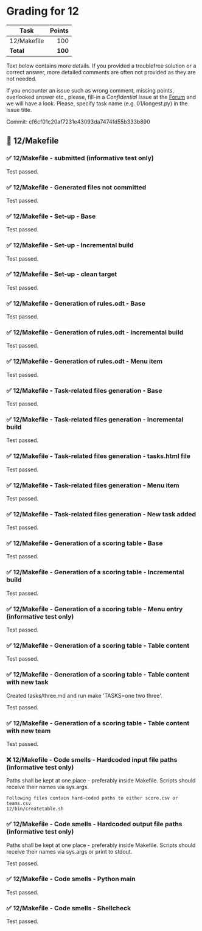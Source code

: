 # Grading for 12

| Task                                     |   Points |
| ---------------------------------------- | --------:|
| 12/Makefile                              |      100 |
| **Total**                                |  **100** |


Text below contains more details. If you provided a troublefree solution or
a correct answer, more detailed comments are often not provided as they are
not needed.

If you encounter an issue such as wrong comment, missing points, overlooked
answer etc., please, fill-in a _Confidential_ Issue at the
[Forum](https://gitlab.mff.cuni.cz/teaching/nswi177/2021-summer/common/forum/)
and we will have a look. Please, specify task name (e.g. 01/longest.py) in
the Issue title.

Commit: cf6cf01c20af7231e43093da7474fd55b333b890


## 📘 12/Makefile

### ✅ 12/Makefile - submitted (informative test only)

Test passed.

### ✅ 12/Makefile - Generated files not committed

Test passed.

### ✅ 12/Makefile - Set-up - Base

Test passed.

### ✅ 12/Makefile - Set-up - Incremental build

Test passed.

### ✅ 12/Makefile - Set-up - clean target

Test passed.

### ✅ 12/Makefile - Generation of rules.odt - Base

Test passed.

### ✅ 12/Makefile - Generation of rules.odt - Incremental build

Test passed.

### ✅ 12/Makefile - Generation of rules.odt - Menu item

Test passed.

### ✅ 12/Makefile - Task-related files generation - Base

Test passed.

### ✅ 12/Makefile - Task-related files generation - Incremental build

Test passed.

### ✅ 12/Makefile - Task-related files generation - tasks.html file

Test passed.

### ✅ 12/Makefile - Task-related files generation - Menu item

Test passed.

### ✅ 12/Makefile - Task-related files generation - New task added

Test passed.

### ✅ 12/Makefile - Generation of a scoring table - Base

Test passed.

### ✅ 12/Makefile - Generation of a scoring table - Incremental build

Test passed.

### ✅ 12/Makefile - Generation of a scoring table - Menu entry (informative test only)

Test passed.

### ✅ 12/Makefile - Generation of a scoring table - Table content

Test passed.

### ✅ 12/Makefile - Generation of a scoring table - Table content with new task

Created tasks/three.md and run make 'TASKS=one two three'.

Test passed.

### ✅ 12/Makefile - Generation of a scoring table - Table content with new team

Test passed.

### ❌ 12/Makefile - Code smells - Hardcoded input file paths (informative test only)

Paths shall be kept at one place - preferably inside Makefile. Scripts should receive their names via sys.args.

```
Following files contain hard-coded paths to either score.csv or teams.csv
12/bin/createtable.sh
```

### ✅ 12/Makefile - Code smells - Hardcoded output file paths (informative test only)

Paths shall be kept at one place - preferably inside Makefile. Scripts should receive their names via sys.args or print to stdout.

Test passed.

### ✅ 12/Makefile - Code smells - Python __main__

Test passed.

### ✅ 12/Makefile - Code smells - Shellcheck

Test passed.

